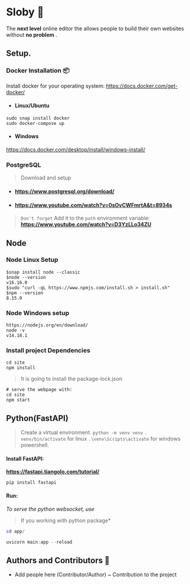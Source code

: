 # Sloby 🦥

The **next level** online editor the allows people to build their own websites without **no problem** .



## Setup.
### Docker Installation 📦

Install docker for your operating system: https://docs.docker.com/get-docker/
- #### Linux/Ubuntu
```
sudo snap install docker
sudo docker-compose up
```
- #### Windows
https://docs.docker.com/desktop/install/windows-install/
### PostgreSQL
> Download and setup
- #### https://www.postgresql.org/download/
- #### https://www.youtube.com/watch?v=0sOvCWFmrtA&t=8934s

> `Don't forget`
> Add it to the `path` environment variable: **https://www.youtube.com/watch?v=D3YzLLo34ZU**
## Node
### Node Linux Setup

```
$snap install node --classic
$node --version
v16.16.0
$sudo "curl -qL https://www.npmjs.com/install.sh > install.sh"
$npm --version
8.15.0
```
### Node Windows setup
```
https://nodejs.org/en/download/
node -v
v14.18.1
```
### Install project Dependencies
```
cd site
npm install
```
> It is going to install the package-lock.json
```
# serve the webpage with:
cd site
npm start
```
## Python(FastAPI)

> Create a virtual environment.
> `python -m venv venv`
> `. venv/bin/activate` for linux
> `.\venv\Scripts\activate` for windows powershell.

#### Install FastAPI:
**https://fastapi.tiangolo.com/tutorial/**
```
pip install fastapi
```
#### Run:
*To serve the python websocket, use*
> If you working with python package*

```powershell
cd app/

uvicorn main:app --reload
```

## Authors and Contributors 🤼

- Add people here (Contributor/Author) ~ Contribution to the project